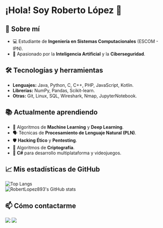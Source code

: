 # ¡Hola! Soy Roberto López 🤕

## 🚀 Sobre mí
- 💻 Estudiante de **Ingeniería en Sistemas Computacionales** (ESCOM - IPN).  
- 🔐 Apasionado por la **Inteligencia Artificial** y la **Ciberseguridad**.

## 🛠️ Tecnologías y herramientas
- **Lenguajes:** Java, Python, C, C++, PHP, JavaScript, Kotlin.  
- **Librerías:** NumPy, Pandas, Scikit-learn.  
- **Otras:** Git, Linux, SQL, Wireshark, Nmap, JupyterNotebook.

## 📚 Actualmente aprendiendo
- 🤖 Algoritmos de **Machine Learning** y **Deep Learning**.  
- 🗣️ Técnicas de **Procesamiento de Lenguaje Natural (PLN)**.  
- 🛡️ **Hacking Ético** y **Pentesting**.  
- 🔐 Algoritmos de **Criptografía**.  
- 🧩 **C#** para desarrollo multiplataforma y videojuegos.

## 📈 Mis estadísticas de GitHub

![Top Langs](https://github-readme-stats.vercel.app/api/top-langs/?username=RobertLopez893&layout=donut&theme=tokyonight)  
![RobertLopez893's GitHub stats](https://github-readme-stats.vercel.app/api?username=RobertLopez893&show_icons=true&theme=tokyonight)

## 📫 Cómo contactarme
<p align="left">
  <a href="mailto:lopez.reyes.roberto.m@gmail.com"><img src="https://img.shields.io/badge/Email-D14836?style=for-the-badge&logo=gmail&logoColor=white" /></a>
  <a href="www.linkedin.com/in/josé-roberto-lópez-reyes-b0533b135"><img src="https://img.shields.io/badge/LinkedIn-0077B5?style=for-the-badge&logo=linkedin&logoColor=white" /></a>
</p>

